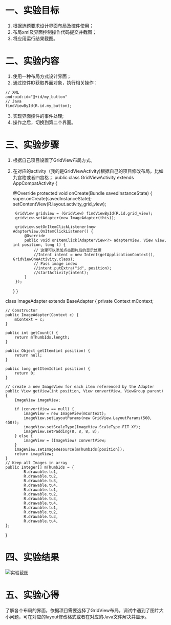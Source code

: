 # 一、实验目标
1. 根据选题要求设计界面布局及控件使用；
2. 布局xml及界面控制操作代码提交并截图；
3. 将应用运行结果截图。

#  二、实验内容
1. 使用一种布局方式设计界面；
2. 通过控件ID获取界面对象，执行相关操作：
```
// XML
android:id="@+id/my_button"
// Java
findViewById(R.id.my_button);
```
3. 实现界面控件的事件处理;
4. 操作之后，切换到第二个界面。

# 三、实验步骤
1. 根据自己项目设置了GridView布局方式。
2. 在对应的activity（我的是GridViewActivity)根据自己的项目修改布局，比如九宫格或者四宫格；
public class GridViewActivity extends AppCompatActivity {

    @Override
    protected void onCreate(Bundle savedInstanceState) {
        super.onCreate(savedInstanceState);
        setContentView(R.layout.activity_grid_view);

        GridView gridview = (GridView) findViewById(R.id.grid_view);
        gridview.setAdapter(new ImageAdapter(this));

        gridview.setOnItemClickListener(new AdapterView.OnItemClickListener() {
            @Override
            public void onItemClick(AdapterView<?> adapterView, View view, int position, long l) {
                // 这里可以添加点击图片后的显示处理
                //Intent intent = new Intent(getApplicationContext(), GridViewOneActivity.class);
                // Pass image index
                //intent.putExtra("id", position);
                //startActivity(intent);
            }
        });
    }
}

class ImageAdapter extends BaseAdapter {
    private Context mContext;

    // Constructor
    public ImageAdapter(Context c) {
        mContext = c;
    }

    public int getCount() {
        return mThumbIds.length;
    }

    public Object getItem(int position) {
        return null;
    }

    public long getItemId(int position) {
        return 0;
    }

    // create a new ImageView for each item referenced by the Adapter
    public View getView(int position, View convertView, ViewGroup parent) {
        ImageView imageView;

        if (convertView == null) {
            imageView = new ImageView(mContext);
            imageView.setLayoutParams(new GridView.LayoutParams(560, 450));
            imageView.setScaleType(ImageView.ScaleType.FIT_XY);
            imageView.setPadding(8, 8, 8, 8);
        } else {
            imageView = (ImageView) convertView;
        }
        imageView.setImageResource(mThumbIds[position]);
        return imageView;
    }
    // Keep all Images in array
    public Integer[] mThumbIds = {
            R.drawable.tu1,
            R.drawable.tu2,
            R.drawable.tu3,
            R.drawable.tu4,
            R.drawable.tu1,
            R.drawable.tu2,
            R.drawable.tu3,
            R.drawable.tu4,
            R.drawable.tu1,
            R.drawable.tu2,
            R.drawable.tu3,
            R.drawable.tu4,
    };
}

# 四、实验结果
![实验截图](https://raw.githubusercontent.com/Lj-xinfei/android-labs-2020/044b6c7d13a9e6c6e5b2d3b66ca3404b1d972e31/students/net1814080903119/lab4.jpg)

# 五、实验心得
了解各个布局的界面，依据项目需要选择了GridView布局，调试中遇到了图片大小问题，可在对应的layout修改格式或者在对应的Java文件解决并显示。
